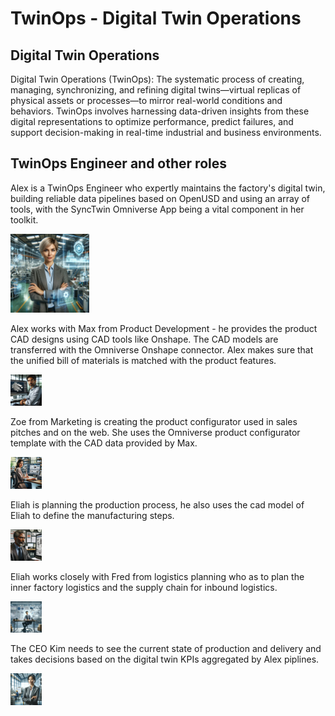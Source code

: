 # TwinOps - Digital Twin Operations

## Digital Twin Operations

Digital Twin Operations (TwinOps): The systematic process of creating, managing, synchronizing, and refining digital twins—virtual replicas of physical assets or processes—to mirror real-world conditions and behaviors. TwinOps involves harnessing data-driven insights from these digital representations to optimize performance, predict failures, and support decision-making in real-time industrial and business environments.

## TwinOps Engineer and other roles 
Alex is a TwinOps Engineer who expertly maintains the factory's digital twin, building reliable data pipelines based on OpenUSD and using an array of tools, with the SyncTwin Omniverse App being a vital component in her toolkit.

<img src="assets/twinops_engineer_alex.png" alt="Alex Twin Ops Engineer" width="25%"/>

Alex works with Max from Product Development - he provides the product CAD designs using CAD tools like Onshape. The CAD models are transferred with the Omniverse Onshape connector. Alex makes sure that the unified bill of materials is matched with the product features. 

<img src="assets/cad_engineer_max.png" alt="Max CAD Engineer" width="10%"/>

Zoe from Marketing is creating the product configurator used in sales pitches and on the web. She uses the Omniverse product configurator template with the CAD data provided by Max. 

<img src="assets/sales_marketing_zoe.png" alt="Zoe Sales & Marketing" width="10%"/>

Eliah is planning the production process, he also uses the cad model of Eliah to define the manufacturing steps. 

<img src="assets/production_planner_eliah.png" alt="Production Planner Eliah" width="10%"/>

Eliah works closely with Fred from logistics planning who as to plan the inner factory logistics and the supply chain for inbound logistics. 

<img src="assets/logistics_planner_fred.png" alt="Logistics Planner Fred" width="10%"/>

The CEO Kim needs to see the current state of production and delivery and takes decisions based on the digital twin KPIs aggregated by Alex piplines. 

<img src="assets/ceo_kim.png" alt="CEO Kim" width="10%"/>

